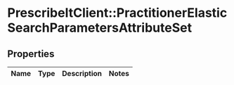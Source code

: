 # PrescribeItClient::PractitionerElasticSearchParametersAttributeSet

## Properties
Name | Type | Description | Notes
------------ | ------------- | ------------- | -------------

